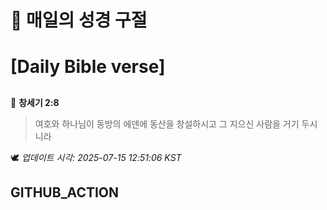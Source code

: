 # 🙏 매일의 성경 구절
# [Daily Bible verse]
##
<!-- START_BIBLE_VERSE -->
📖 **창세기 2:8**
> 여호와 하나님이 동방의 에덴에 동산을 창설하시고 그 지으신 사람을 거기 두시니라

🕊️ _업데이트 시각: 2025-07-15 12:51:06 KST_
  <!-- END_BIBLE_VERSE -->
## GITHUB_ACTION

